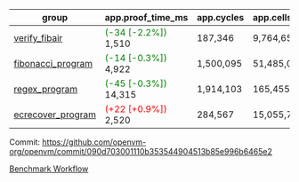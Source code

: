 | group | app.proof_time_ms | app.cycles | app.cells_used | leaf.proof_time_ms | leaf.cycles | leaf.cells_used |
| -- | -- | -- | -- | -- | -- | -- |
| [verify_fibair](https://github.com/openvm-org/openvm/blob/benchmark-results/benchmarks-pr/1338/verify_fibair-090d703001110b353544904513b85e996b6465e2.md) |<span style='color: green'>(-34 [-2.2%])</span> 1,510 |  187,346 |  9,764,654 |- | - | - |
| [fibonacci_program](https://github.com/openvm-org/openvm/blob/benchmark-results/benchmarks-pr/1338/fibonacci-090d703001110b353544904513b85e996b6465e2.md) |<span style='color: green'>(-14 [-0.3%])</span> 4,922 |  1,500,095 |  51,485,080 |- | - | - |
| [regex_program](https://github.com/openvm-org/openvm/blob/benchmark-results/benchmarks-pr/1338/regex-090d703001110b353544904513b85e996b6465e2.md) |<span style='color: green'>(-45 [-0.3%])</span> 14,315 |  1,914,103 |  165,455,373 |- | - | - |
| [ecrecover_program](https://github.com/openvm-org/openvm/blob/benchmark-results/benchmarks-pr/1338/ecrecover-090d703001110b353544904513b85e996b6465e2.md) |<span style='color: red'>(+22 [+0.9%])</span> 2,520 |  284,567 |  15,055,723 |- | - | - |


Commit: https://github.com/openvm-org/openvm/commit/090d703001110b353544904513b85e996b6465e2

[Benchmark Workflow](https://github.com/openvm-org/openvm/actions/runs/13160182188)
